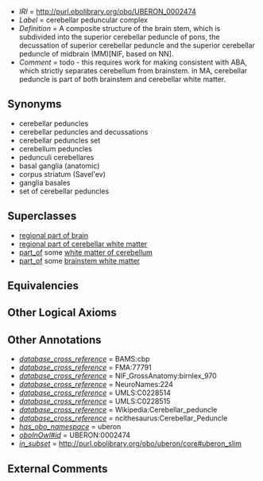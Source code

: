  * *IRI* = http://purl.obolibrary.org/obo/UBERON_0002474
 * *Label* = cerebellar peduncular complex
 * *Definition* = A composite structure of the brain stem, which is subdivided into the superior cerebellar peduncle of pons, the decussation of superior cerebellar peduncle and the superior cerebellar peduncle of midbrain (MM)[NIF, based on NN].
 * *Comment* = todo - this requires work for making consistent with ABA, which strictly separates cerebellum from brainstem. in MA, cerebellar peduncle is part of both brainstem and cerebellar white matter.

## Synonyms

 * cerebellar peduncles
 * cerebellar peduncles and decussations
 * cerebellar peduncles set
 * cerebellum peduncles
 * pedunculi cerebellares
 * basal ganglia (anatomic)
 * corpus striatum (Savel'ev)
 * ganglia basales
 * set of cerebellar peduncles

## Superclasses

 * [regional part of brain](../../UBERON/16/UBERON_0002616.md)
 * [regional part of cerebellar white matter](../../UBERON/35/UBERON_0003035.md)
 * [part_of](../../BFO/50/BFO_0000050.md) some [white matter of cerebellum](../../UBERON/17/UBERON_0002317.md)
 * [part_of](../../BFO/50/BFO_0000050.md) some [brainstem white matter](../../UBERON/91/UBERON_0014891.md)

## Equivalencies


## Other Logical Axioms


## Other Annotations

 * *[database_cross_reference](../../ef/oboInOwl#hasDbXref.md)* = BAMS:cbp
 * *[database_cross_reference](../../ef/oboInOwl#hasDbXref.md)* = FMA:77791
 * *[database_cross_reference](../../ef/oboInOwl#hasDbXref.md)* = NIF_GrossAnatomy:birnlex_970
 * *[database_cross_reference](../../ef/oboInOwl#hasDbXref.md)* = NeuroNames:224
 * *[database_cross_reference](../../ef/oboInOwl#hasDbXref.md)* = UMLS:C0228514
 * *[database_cross_reference](../../ef/oboInOwl#hasDbXref.md)* = UMLS:C0228515
 * *[database_cross_reference](../../ef/oboInOwl#hasDbXref.md)* = Wikipedia:Cerebellar_peduncle
 * *[database_cross_reference](../../ef/oboInOwl#hasDbXref.md)* = ncithesaurus:Cerebellar_Peduncle
 * *[has_obo_namespace](../../ce/oboInOwl#hasOBONamespace.md)* = uberon
 * *[oboInOwl#id](../../id/oboInOwl#id.md)* = UBERON:0002474
 * *[in_subset](../../et/oboInOwl#inSubset.md)* = http://purl.obolibrary.org/obo/uberon/core#uberon_slim

## External Comments

